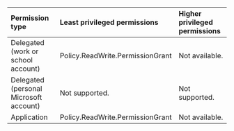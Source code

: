 |Permission type|Least privileged permissions|Higher privileged permissions|
|:---|:---|:---|
|Delegated (work or school account)|Policy.ReadWrite.PermissionGrant|Not available.|
|Delegated (personal Microsoft account)|Not supported.|Not supported.|
|Application|Policy.ReadWrite.PermissionGrant|Not available.|